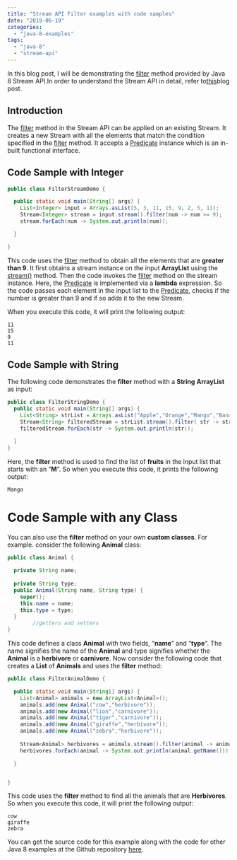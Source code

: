 ```yaml
---
title: "Stream API Filter examples with code samples"
date: "2019-06-19"
categories: 
  - "java-8-examples"
tags: 
  - "java-8"
  - "stream-api"
---
```


In this blog post, I will be demonstrating the [filter](https://docs.oracle.com/javase/8/docs/api/java/util/stream/Stream.html#filter-java.util.function.Predicate-) method provided by Java 8 Stream API.In order to understand the Stream API in detail, refer to[this](../java8-features/java-8-stream-api.md)blog post.

## Introduction

The [filter](https://docs.oracle.com/javase/8/docs/api/java/util/stream/Stream.html#filter-java.util.function.Predicate-) method in the Stream API can be applied on an existing Stream. It creates a new Stream with all the elements that match the condition specified in the [filter](https://docs.oracle.com/javase/8/docs/api/java/util/stream/Stream.html#filter-java.util.function.Predicate-) method. It accepts a [Predicate](https://reshmabidikar.github.io/2018/10/java-8-predicate-example.html) instance which is an in-built functional interface. 

## Code Sample with Integer

```java
public class FilterStreamDemo {

  public static void main(String[] args) {
    List<Integer> input = Arrays.asList(5, 3, 11, 15, 9, 2, 5, 11);
    Stream<Integer> stream = input.stream().filter(num -> num >= 9);
    stream.forEach(num -> System.out.println(num));

  }

}
```

This code uses the [filter](https://docs.oracle.com/javase/8/docs/api/java/util/stream/Stream.html#filter-java.util.function.Predicate-) method to obtain all the elements that are **greater than 9**. It first obtains a stream instance on the input **ArrayList** using the [stream()](https://docs.oracle.com/javase/8/docs/api/java/util/Collection.html#stream--) method. Then the code invokes the [filter](https://docs.oracle.com/javase/8/docs/api/java/util/stream/Stream.html#filter-java.util.function.Predicate-) method on the stream instance. Here, the [Predicate](https://reshmabidikar.github.io/2018/10/java-8-predicate-example.html) is implemented via a **lambda** expression. So the code passes each element in the input list to the [Predicate](https://reshmabidikar.github.io/2018/10/java-8-predicate-example.html), checks if the number is greater than 9 and if so adds it to the new Stream.

When you execute this code, it will print the following output:

```
11
15
9
11
```

## Code Sample with String

The following code demonstrates the **filter** method with a **String** **ArrayList** as input:

```java
public class FilterStringDemo {
  public static void main(String[] args) {
    List<String> strList = Arrays.asList("Apple","Orange","Mango","Banana");
    Stream<String> filteredStream = strList.stream().filter( str -> str.startsWith("M"));
    filteredStream.forEach(str -> System.out.println(str));

  }
}
```

Here, the **filter** method is used to find the list of **fruits** in the input list that starts with an “**M**“. So when you execute this code, it prints the following output:

```
Mango
```

# Code Sample with any Class

You can also use the **filter** method on your own **custom classes**. For example. consider the following **Animal** class:

```java
public class Animal {
  
  private String name;
  
  private String type;
  public Animal(String name, String type) {
    super();
    this.name = name;
    this.type = type;
  }
        //getters and setters
}
```

This code defines a class **Animal** with two fields, “**name**” and “**type**“. The name signifies the name of the **Animal** and type signifies whether the **Animal** is a **herbivore** or **carnivore**. Now consider the following code that creates a **List** of **Animals** and uses the **filter** method:

```java
public class FilterAnimalDemo {

  public static void main(String[] args) {
    List<Animal> animals = new ArrayList<Animal>(); 
    animals.add(new Animal("cow","herbivore"));
    animals.add(new Animal("lion","carnivore"));
    animals.add(new Animal("tiger","carnivore"));
    animals.add(new Animal("giraffe","herbivore"));
    animals.add(new Animal("zebra","herbivore"));
    
    Stream<Animal> herbivores = animals.stream().filter(animal -> animal.getType().equals("herbivore"));
    herbivores.forEach(animal -> System.out.println(animal.getName()));

  }


}
```

This code uses the **filter** method to find all the animals that are **Herbivores**. So when you execute this code, it will print the following output:

```
cow
giraffe
zebra
```

You can get the source code for this example along with the code for other Java 8 examples at the Github repository [here](https://github.com/reshmabidikar/Java8Demo).
